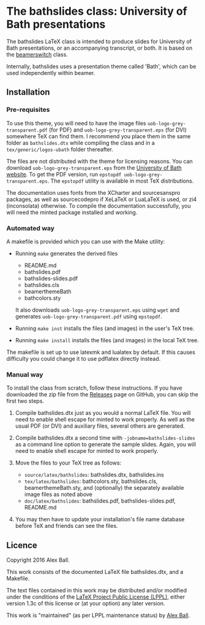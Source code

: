 The bathslides class: University of Bath presentations
=========================================================

The bathslides LaTeX class is intended to produce slides for University
of Bath presentations, or an accompanying transcript, or both.
It is based on the [beamerswitch] class.

Internally, bathslides uses a presentation theme called 'Bath',
which can be used independently within beamer.

Installation
------------

### Pre-requisites ###

To use this theme, you will need to have the image files
`uob-logo-grey-transparent.pdf` (for PDF) and
`uob-logo-grey-transparent.eps` (for DVI) somewhere TeX can find them.
I recommend you place them in the same folder as `bathslides.dtx`
while compiling the class and in a `tex/generic/logos-ubath` folder
thereafter.

The files are not distributed with the theme for licensing reasons.
You can download `uob-logo-grey-transparent.eps` from the
[University of Bath website][logo]. To get the PDF version, run
`epstopdf uob-logo-grey-transparent.eps`. The `epstopdf` utility is
available in most TeX distributions.

The documentation uses fonts from the XCharter and sourcesanspro
packages, as well as sourcecodepro if XeLaTeX or LuaLaTeX is used,
or zi4 (inconsolata) otherwise. To compile the documentation
successfully, you will need the minted package installed and working.

### Automated way ###

A makefile is provided which you can use with the Make utility:

  * Running `make` generates the derived files

      - README.md
      - bathslides.pdf
      - bathslides-slides.pdf
      - bathslides.cls
      - beamerthemeBath
      - bathcolors.sty

    It also downloads `uob-logo-grey-transparent.eps` using `wget` and
    generates `uob-logo-grey-transparent.pdf` using `epstopdf`.

  * Running `make inst` installs the files (and images) in the user's
    TeX tree.
  * Running `make install` installs the files (and images) in the
    local TeX tree.

The makefile is set up to use latexmk and lualatex by default.
If this causes difficulty you could change it to use pdflatex directly
instead.

### Manual way ###

To install the class from scratch, follow these instructions. If you have
downloaded the zip file from the [Releases] page on GitHub, you can skip the
first two steps.

 1. Compile bathslides.dtx just as you would a normal LaTeX file. You will
    need to enable shell escape for minted to work properly. As well
    as the usual PDF (or DVI) and auxiliary files, several others are
    generated.

 2. Compile bathslides.dtx a second time with `-jobname=bathslides-slides`
    as a command line option to generate the sample slides. Again, you will
    need to enable shell escape for minted to work properly.

 3. Move the files to your TeX tree as follows:

      - `source/latex/bathslides`: bathslides.dtx, bathslides.ins
      - `tex/latex/bathslides`: bathcolors.sty, bathslides.cls,
        beamerthemeBath.sty, and (optionally) the separately
        available image files as noted above
      - `doc/latex/bathslides`: bathslides.pdf, bathslides-slides.pdf,
        README.md

 4. You may then have to update your installation's file name database
    before TeX and friends can see the files.

Licence
-------

Copyright 2016 Alex Ball.

This work consists of the documented LaTeX file bathslides.dtx,
and a Makefile.

The text files contained in this work may be distributed and/or modified
under the conditions of the [LaTeX Project Public License (LPPL)][lppl],
either version 1.3c of this license or (at your option) any later
version.

This work is "maintained" (as per LPPL maintenance status) by [Alex
Ball][me].

[beamerswitch]: https://github.com/alex-ball/beamerswitch
[Releases]: https://github.com/alex-ball/bathslides/releases
[logo]: http://www.bath.ac.uk/marketing/guides-assets/visual-identity/logo/#id4
[lppl]: http://www.latex-project.org/lppl.txt
[me]: http://alexball.me.uk/

